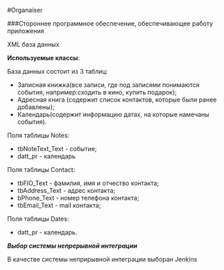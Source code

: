 #Organaiser





###Стороннее программное обеспечение, обеспечивающее работу приложения

XML база данных


**Используемые классы**: 

База данных состоит из 3 таблиц:
* Записная книжка(все записи, где под записями понимаются события, например:сходить в кино, купить подарок);
* Адресная книга (содержит список контактов, которые были ранее добавлены);
* Календарь(содержит информацию датах, на которые намечаны события).



Поля таблицы Notes:
* tbNoteText_Text -  событие;
*  datt_pr - календарь


Поля таблицы Contact:
* tbFIO_Text - фамилия, имя и отчество контакта;
* tbAddress_Text - адрес контакта;
* bPhone_Text - номер телефона контакта;
* tbEmail_Text - mail контакта;


Поля таблицы Dates:
* datt_pr - календарь.

***Выбор системы непрерывной интеграции***

В качестве системы неприрывной интеграции выборан Jenkins






	

	

	

	


	


	
